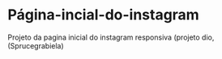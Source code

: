 # Página-incial-do-instagram
Projeto da pagina inicial do instagram responsiva (projeto dio, (Sprucegrabiela)
